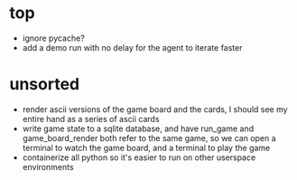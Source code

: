 
# top
* ignore pycache?
* add a demo run with no delay for the agent to iterate faster

# unsorted
* render ascii versions of the game board and the cards, I should see my entire hand as a series of ascii cards
* write game state to a sqlite database, and have run_game and game_board_render both refer to the same game, so we can open a terminal to watch the game board, and a terminal to play the game
* containerize all python so it's easier to run on other userspace environments
